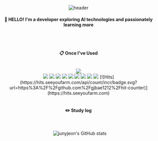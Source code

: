 <div align="center"> 

![header](https://capsule-render.vercel.app/api?type=waving&color=auto&height=300&section=header&text=Junyjeon's%20Github&fontSize=90)

####  :wave: HELLO! I'm a developer exploring AI technologies and passionately learning more
 
  <br/>
  <br/>

####  :clipboard: Once I've Used 
  
  <br/>
  
<img src="https://img.shields.io/badge/42-000000?style=for-the-badge&logo=42&logoColor=white">
 <br/>
<img src="https://img.shields.io/badge/linux-FCC624?style=for-the-badge&logo=linux&logoColor=black">
<img src="https://img.shields.io/badge/c-A8B9CC?style=for-the-badge&logo=c%2B%2B&logoColor=white">
<img src="https://img.shields.io/badge/c++-00599C?style=for-the-badge&logo=c%2B%2B&logoColor=white">
<img src="https://img.shields.io/badge/html5-E34F26?style=for-the-badge&logo=html5&logoColor=white">
<img src="https://img.shields.io/badge/python-3776AB?style=for-the-badge&logo=python&logoColor=white">
<img src="https://img.shields.io/badge/git-F05032?style=for-the-badge&logo=git&logoColor=white">
<img src="https://img.shields.io/badge/github-181717?style=for-the-badge&logo=github&logoColor=white">
<img src="https://img.shields.io/badge/mysql-4479A1?style=for-the-badge&logo=mysql&logoColor=white">
<img src="https://img.shields.io/badge/Eclipse-2C2255?style=for-the-badge&logo=Eclipse%20IDE&logoColor=white">
[![Hits](https://hits.seeyoufarm.com/api/count/incr/badge.svg?url=https%3A%2F%2Fgithub.com%2Fgjbae1212%2Fhit-counter)](https://hits.seeyoufarm.com)                    
  <br/>
  <br/>
  
#### :pencil2: Study log

  <br/>
  
&nbsp;&nbsp;![junyjeon's GitHub stats](https://github-readme-stats.vercel.app/api?username=junyjeon&show_icons=true&theme=radical)

</div>

<!--
**junyjeon/junyjeon** is a ✨ _special_ ✨ repository because its `README.md` (this file) appears on your GitHub profile.

Here are some ideas to get you started:

- 🔭 I’m currently working on ...
- 🌱 I’m currently learning ...
- 👯 I’m looking to collaborate on ...
- 🤔 I’m looking for help with ...
- 💬 Ask me about ...
- 📫 How to reach me: ...
- 😄 Pronouns: ...
- ⚡ Fun fact: ...
-->
